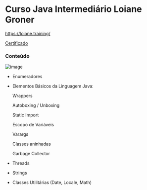 <h1>Curso Java Intermediário Loiane Groner</h1>

https://loiane.training/

<a href="https://loiane.training/certificado/ybRJG25tLZT32v26mWZN">Certificado</a>

<h3>Conteúdo</h3>

![image](https://user-images.githubusercontent.com/106696811/217077239-dfc65179-8372-4cbe-b052-c75cb5523c6c.png)

- Enumeradores
- Elementos Básicos da Linguagem Java:

  Wrappers
  
  Autoboxing / Unboxing

  Static Import

  Escopo de Variáveis

  Varargs

  Classes aninhadas

  Garbage Collector



- Threads 
- Strings
- Classes Utilitárias (Date, Locale, Math) 
